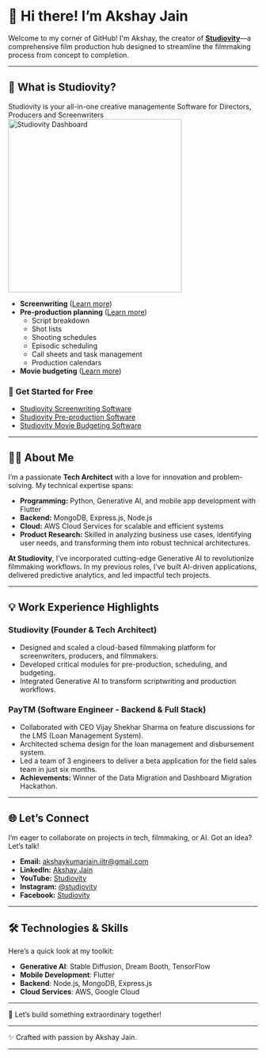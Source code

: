 # 👋 Hi there! I’m Akshay Jain  
Welcome to my corner of GitHub! I'm Akshay, the creator of **[Studiovity](https://studiovity.com)**—a comprehensive film production hub designed to streamline the filmmaking process from concept to completion.  

---

## 🎥 **What is Studiovity?**  
Studiovity is your all-in-one creative managemente Software for Directors, Producers and Screenwriters
<img src="https://is1-ssl.mzstatic.com/image/thumb/PurpleSource211/v4/86/14/ab/8614ab01-9bda-af56-26ac-5503f2b1387c/0x0ss__U002822_U0029.png/626x0w.webp" alt="Studiovity Dashboard" width="350"/> 
- **Screenwriting** ([Learn more](Studiovity-Screenwriting.md))  
- **Pre-production planning** ([Learn more](studiovity-film-pre-production-software.md))  
  - Script breakdown  
  - Shot lists  
  - Shooting schedules  
  - Episodic scheduling  
  - Call sheets and task management  
  - Production calendars  
- **Movie budgeting** ([Learn more](Studiovity-movie-budgeting-software.md))  
 

### 🚀 **Get Started for Free**  
- [Studiovity Screenwriting Software](https://studiovity.com/screenwriting-software/)  
- [Studiovity Pre-production Software](https://studiovity.com/)  
- [Studiovity Movie Budgeting Software](https://studiovity.com/movie-budgeting-software/)  

---

## 👨‍💻 **About Me**  
I’m a passionate **Tech Architect** with a love for innovation and problem-solving. My technical expertise spans:  
- **Programming:** Python, Generative AI, and mobile app development with Flutter  
- **Backend:** MongoDB, Express.js, Node.js  
- **Cloud:** AWS Cloud Services for scalable and efficient systems
- **Product Research:** Skilled in analyzing business use cases, identifying user needs, and transforming them into robust technical architectures.

**At Studiovity**, I’ve incorporated cutting-edge Generative AI to revolutionize filmmaking workflows. In my previous roles, I’ve built AI-driven applications, delivered predictive analytics, and led impactful tech projects.  

---

## 💡 **Work Experience Highlights**  

### **Studiovity (Founder & Tech Architect)**  
- Designed and scaled a cloud-based filmmaking platform for screenwriters, producers, and filmmakers.  
- Developed critical modules for pre-production, scheduling, and budgeting.  
- Integrated Generative AI to transform scriptwriting and production workflows.  

### **PayTM (Software Engineer - Backend & Full Stack)**  
- Collaborated with CEO Vijay Shekhar Sharma on feature discussions for the LMS (Loan Management System).  
- Architected schema design for the loan management and disbursement system.  
- Led a team of 3 engineers to deliver a beta application for the field sales team in just six months.  
- **Achievements:** Winner of the Data Migration and Dashboard Migration Hackathon.  

---

## 🌐 **Let’s Connect**  
I’m eager to collaborate on projects in tech, filmmaking, or AI. Got an idea? Let’s talk!  
- **Email:** [akshaykumarjain.iitr@gmail.com](mailto:akshaykumarjain.iitr@gmail.com)  
- **LinkedIn:** [Akshay Jain](https://www.linkedin.com/in/pageakj/)  
- **YouTube:** [Studiovity](https://www.youtube.com/@studiovity)  
- **Instagram:** [@studiovity](https://www.instagram.com/studiovity/?hl=en)  
- **Facebook:** [Studiovity](https://www.instagram.com/studiovity/?hl=en)  

---

## 🛠️ **Technologies & Skills**  
Here’s a quick look at my toolkit:  
- **Generative AI**: Stable Diffusion, Dream Booth, TensorFlow  
- **Mobile Development**: Flutter  
- **Backend**: Node.js, MongoDB, Express.js  
- **Cloud Services**: AWS, Google Cloud

---

🌟 Let’s build something extraordinary together!  

---  

✨ Crafted with passion by Akshay Jain.  

---
